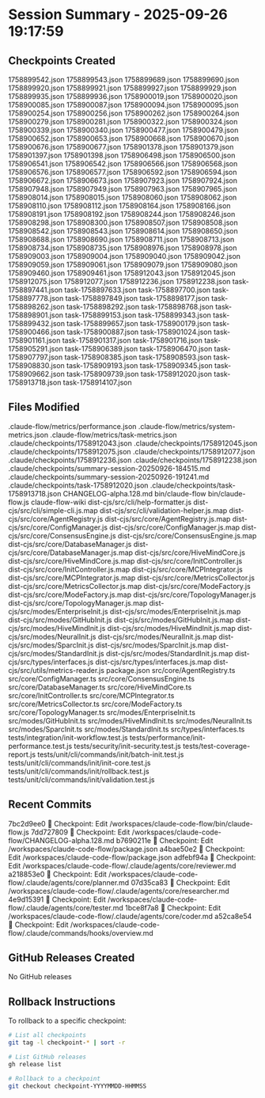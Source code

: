 # Session Summary - 2025-09-26 19:17:59

## Checkpoints Created
1758899542.json
1758899543.json
1758899689.json
1758899690.json
1758899920.json
1758899921.json
1758899927.json
1758899929.json
1758899935.json
1758899936.json
1758900019.json
1758900020.json
1758900085.json
1758900087.json
1758900094.json
1758900095.json
1758900254.json
1758900256.json
1758900262.json
1758900264.json
1758900279.json
1758900281.json
1758900322.json
1758900324.json
1758900339.json
1758900340.json
1758900477.json
1758900479.json
1758900652.json
1758900653.json
1758900668.json
1758900670.json
1758900676.json
1758900677.json
1758901378.json
1758901379.json
1758901397.json
1758901398.json
1758906498.json
1758906500.json
1758906541.json
1758906542.json
1758906566.json
1758906568.json
1758906576.json
1758906577.json
1758906592.json
1758906594.json
1758906672.json
1758906673.json
1758907923.json
1758907924.json
1758907948.json
1758907949.json
1758907963.json
1758907965.json
1758908014.json
1758908015.json
1758908060.json
1758908062.json
1758908110.json
1758908112.json
1758908164.json
1758908166.json
1758908191.json
1758908192.json
1758908244.json
1758908246.json
1758908298.json
1758908300.json
1758908507.json
1758908508.json
1758908542.json
1758908543.json
1758908614.json
1758908650.json
1758908688.json
1758908690.json
1758908711.json
1758908713.json
1758908734.json
1758908735.json
1758908976.json
1758908978.json
1758909003.json
1758909004.json
1758909040.json
1758909042.json
1758909059.json
1758909061.json
1758909079.json
1758909080.json
1758909460.json
1758909461.json
1758912043.json
1758912045.json
1758912075.json
1758912077.json
1758912236.json
1758912238.json
task-1758897441.json
task-1758897633.json
task-1758897700.json
task-1758897778.json
task-1758897849.json
task-1758898177.json
task-1758898262.json
task-1758898292.json
task-1758898768.json
task-1758898901.json
task-1758899153.json
task-1758899343.json
task-1758899432.json
task-1758899657.json
task-1758900179.json
task-1758900466.json
task-1758900887.json
task-1758901024.json
task-1758901161.json
task-1758901317.json
task-1758901716.json
task-1758905291.json
task-1758906389.json
task-1758906470.json
task-1758907797.json
task-1758908385.json
task-1758908593.json
task-1758908830.json
task-1758909193.json
task-1758909345.json
task-1758909662.json
task-1758909739.json
task-1758912020.json
task-1758913718.json
task-1758914107.json

## Files Modified
.claude-flow/metrics/performance.json
.claude-flow/metrics/system-metrics.json
.claude-flow/metrics/task-metrics.json
.claude/checkpoints/1758912043.json
.claude/checkpoints/1758912045.json
.claude/checkpoints/1758912075.json
.claude/checkpoints/1758912077.json
.claude/checkpoints/1758912236.json
.claude/checkpoints/1758912238.json
.claude/checkpoints/summary-session-20250926-184515.md
.claude/checkpoints/summary-session-20250926-191241.md
.claude/checkpoints/task-1758912020.json
.claude/checkpoints/task-1758913718.json
CHANGELOG-alpha.128.md
bin/claude-flow
bin/claude-flow.js
claude-flow-wiki
dist-cjs/src/cli/help-formatter.js
dist-cjs/src/cli/simple-cli.js.map
dist-cjs/src/cli/validation-helper.js.map
dist-cjs/src/core/AgentRegistry.js
dist-cjs/src/core/AgentRegistry.js.map
dist-cjs/src/core/ConfigManager.js
dist-cjs/src/core/ConfigManager.js.map
dist-cjs/src/core/ConsensusEngine.js
dist-cjs/src/core/ConsensusEngine.js.map
dist-cjs/src/core/DatabaseManager.js
dist-cjs/src/core/DatabaseManager.js.map
dist-cjs/src/core/HiveMindCore.js
dist-cjs/src/core/HiveMindCore.js.map
dist-cjs/src/core/InitController.js
dist-cjs/src/core/InitController.js.map
dist-cjs/src/core/MCPIntegrator.js
dist-cjs/src/core/MCPIntegrator.js.map
dist-cjs/src/core/MetricsCollector.js
dist-cjs/src/core/MetricsCollector.js.map
dist-cjs/src/core/ModeFactory.js
dist-cjs/src/core/ModeFactory.js.map
dist-cjs/src/core/TopologyManager.js
dist-cjs/src/core/TopologyManager.js.map
dist-cjs/src/modes/EnterpriseInit.js
dist-cjs/src/modes/EnterpriseInit.js.map
dist-cjs/src/modes/GitHubInit.js
dist-cjs/src/modes/GitHubInit.js.map
dist-cjs/src/modes/HiveMindInit.js
dist-cjs/src/modes/HiveMindInit.js.map
dist-cjs/src/modes/NeuralInit.js
dist-cjs/src/modes/NeuralInit.js.map
dist-cjs/src/modes/SparcInit.js
dist-cjs/src/modes/SparcInit.js.map
dist-cjs/src/modes/StandardInit.js
dist-cjs/src/modes/StandardInit.js.map
dist-cjs/src/types/interfaces.js
dist-cjs/src/types/interfaces.js.map
dist-cjs/src/utils/metrics-reader.js
package.json
src/core/AgentRegistry.ts
src/core/ConfigManager.ts
src/core/ConsensusEngine.ts
src/core/DatabaseManager.ts
src/core/HiveMindCore.ts
src/core/InitController.ts
src/core/MCPIntegrator.ts
src/core/MetricsCollector.ts
src/core/ModeFactory.ts
src/core/TopologyManager.ts
src/modes/EnterpriseInit.ts
src/modes/GitHubInit.ts
src/modes/HiveMindInit.ts
src/modes/NeuralInit.ts
src/modes/SparcInit.ts
src/modes/StandardInit.ts
src/types/interfaces.ts
tests/integration/init-workflow.test.js
tests/performance/init-performance.test.js
tests/security/init-security.test.js
tests/test-coverage-report.js
tests/unit/cli/commands/init/batch-init.test.js
tests/unit/cli/commands/init/init-core.test.js
tests/unit/cli/commands/init/rollback.test.js
tests/unit/cli/commands/init/validation.test.js

## Recent Commits
7bc2d9ee0 🔖 Checkpoint: Edit /workspaces/claude-code-flow/bin/claude-flow.js
7dd727809 🔖 Checkpoint: Edit /workspaces/claude-code-flow/CHANGELOG-alpha.128.md
b7690211e 🔖 Checkpoint: Edit /workspaces/claude-code-flow/package.json
a4bae50e2 🔖 Checkpoint: Edit /workspaces/claude-code-flow/package.json
adfebf94a 🔖 Checkpoint: Edit /workspaces/claude-code-flow/.claude/agents/core/reviewer.md
a218853e0 🔖 Checkpoint: Edit /workspaces/claude-code-flow/.claude/agents/core/planner.md
07d35ca83 🔖 Checkpoint: Edit /workspaces/claude-code-flow/.claude/agents/core/researcher.md
4e9d15391 🔖 Checkpoint: Edit /workspaces/claude-code-flow/.claude/agents/core/tester.md
1bce8f7a8 🔖 Checkpoint: Edit /workspaces/claude-code-flow/.claude/agents/core/coder.md
a52ca8e54 🔖 Checkpoint: Edit /workspaces/claude-code-flow/.claude/commands/hooks/overview.md

## GitHub Releases Created
No GitHub releases

## Rollback Instructions
To rollback to a specific checkpoint:
```bash
# List all checkpoints
git tag -l checkpoint-* | sort -r

# List GitHub releases
gh release list

# Rollback to a checkpoint
git checkout checkpoint-YYYYMMDD-HHMMSS
```
